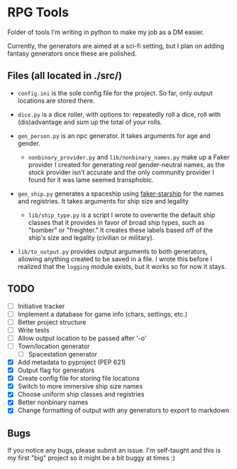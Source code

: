 # RPG Tools
Folder of tools I'm writing in python to make my job as a DM easier.

Currently, the generators are aimed at a sci-fi setting, but I plan on adding fantasy generators once these are polished.


## Files (all located in ./src/)
- `config.ini` is the sole config file for the project. So far, only output locations are stored there.

- `dice.py` is a dice roller, with options to: repeatedly roll a dice, roll with (dis)advantage and sum up the total of your rolls.

- `gen_person.py` is an npc generator. It takes arguments for age and gender.
  - `nonbinary_provider.py` and `lib/nonbinary_names.py` make up a Faker provider I created for generating *real* gender-neutral names, as the stock provider isn't accurate and the only community provider I found for it was lame seemed transphobic.

- `gen_ship.py` generates a spaceship using [faker-starship](https://pypi.org/project/faker-starship/) for the names and registries. It takes arguments for ship size and legality
  - `lib/ship_type.py` is a script I wrote to overwrite the default ship classes that it provides in favor of broad ship types, such as "bomber" or "freighter." It creates these labels based off of the ship's size and legality (civilian or military).

- `lib/to_output.py` provides output arguments to both generators, allowing anything created to be saved in a file. I wrote this before I realized that the `logging` module exists, but it works so for now it stays.

## TODO
- [ ] Initiative tracker
- [ ] Implement a database for game info (chars, settings, etc.)
- [ ] Better project structure
- [ ] Write tests
- [ ] Allow output location to be passed after '-o'
- [ ] Town/location generator
  - [ ] Spacestation generator
- [X] Add metadata to pyproject (PEP 621)
- [x] Output flag for generators
- [x] Create config file for storing file locations
- [x] Switch to more immersive ship size names
- [x] Choose uniform ship classes and registries
- [x] Better nonbinary names
- [x] Change formatting of output with any generators to export to markdown

## Bugs
If you notice any bugs, please submit an issue. I'm self-taught and this is my first "big" project so it might be a bit buggy at times :)
